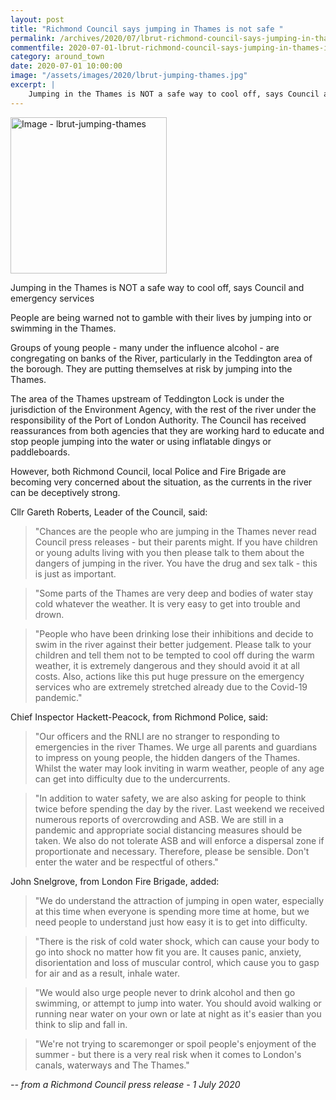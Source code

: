 ```yaml
---
layout: post
title: "Richmond Council says jumping in Thames is not safe "
permalink: /archives/2020/07/lbrut-richmond-council-says-jumping-in-thames-is-not-safe.html
commentfile: 2020-07-01-lbrut-richmond-council-says-jumping-in-thames-is-not-safe
category: around_town
date: 2020-07-01 10:00:00
image: "/assets/images/2020/lbrut-jumping-thames.jpg"
excerpt: |
    Jumping in the Thames is NOT a safe way to cool off, says Council and emergency services
---
```

<a href="/assets/images/2020/lbrut-jumping-thames.jpg" title="Click for a larger image"><img src="/assets/images/2020/lbrut-jumping-thames-thumb.jpg" width="250" alt="Image - lbrut-jumping-thames"  class="photo right"/></a>

Jumping in the Thames is NOT a safe way to cool off, says Council and emergency services

People are being warned not to gamble with their lives by jumping into or swimming in the Thames.

Groups of young people - many under the influence alcohol - are congregating on banks of the River, particularly in the Teddington area of the borough. They are putting themselves at risk by jumping into the Thames.

The area of the Thames upstream of Teddington Lock is under the jurisdiction of the Environment Agency, with the rest of the river under the responsibility of the Port of London Authority. The Council has received reassurances from both agencies that they are working hard to educate and stop people jumping into the water or using inflatable dingys or paddleboards.

However, both Richmond Council, local Police and Fire Brigade are becoming very concerned about the situation, as the currents in the river can be deceptively strong.

Cllr Gareth Roberts, Leader of the Council, said:

> "Chances are the people who are jumping in the Thames never read Council press releases - but their parents might. If you have children or young adults living with you then please talk to them about the dangers of jumping in the river. You have the drug and sex talk - this is just as important.

> "Some parts of the Thames are very deep and bodies of water stay cold whatever the weather. It is very easy to get into trouble and drown.

> "People who have been drinking lose their inhibitions and decide to swim in the river against their better judgement. Please talk to your children and tell them not to be tempted to cool off during the warm weather, it is extremely dangerous and they should avoid it at all costs. Also, actions like this put huge pressure on the emergency services who are extremely stretched already due to the Covid-19 pandemic."

Chief Inspector Hackett-Peacock, from Richmond Police, said:

> "Our officers and the RNLI are no stranger to responding to emergencies in the river Thames.  We urge all parents and guardians to impress on young people, the hidden dangers of the Thames. Whilst the water may look inviting in warm weather, people of any age can get into difficulty due to the undercurrents.

> "In addition to water safety, we are also asking for people to think twice before spending the day by the river. Last weekend we received numerous reports of overcrowding and ASB. We are still in a pandemic and appropriate social distancing measures should be taken. We also do not tolerate ASB and will enforce a dispersal zone if proportionate and necessary. Therefore, please be sensible. Don't enter the water and be respectful of others."

John Snelgrove, from London Fire Brigade, added:

> "We do understand the attraction of jumping in open water, especially at this time when everyone is spending more time at home, but we need people to understand just how easy it is to get into difficulty.

> "There is the risk of cold water shock, which can cause your body to go into shock no matter how fit you are. It causes panic, anxiety, disorientation and loss of muscular control, which cause you to gasp for air and as a result, inhale water.

> "We would also urge people never to drink alcohol and then go swimming, or attempt to jump into water. You should avoid walking or running near water on your own or late at night as it's easier than you think to slip and fall in.

> "We're not trying to scaremonger or spoil people's enjoyment of the summer - but there is a very real risk when it comes to London's canals, waterways and The Thames."


<cite>-- from a Richmond Council press release - 1 July 2020</cite>
